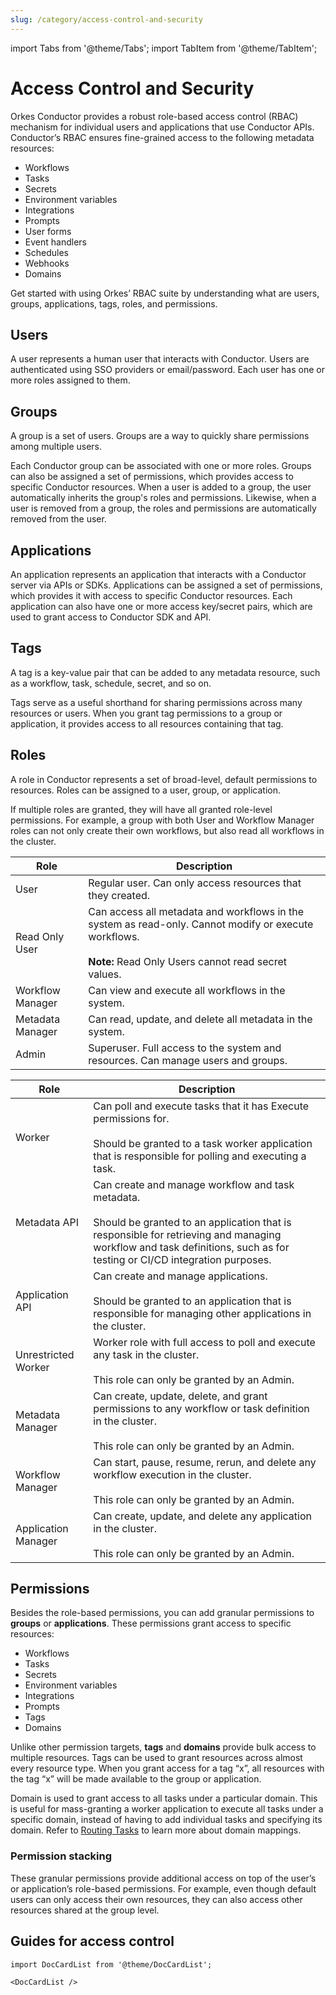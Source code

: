 ```yaml
---
slug: /category/access-control-and-security
---
```

import Tabs from '@theme/Tabs';
import TabItem from '@theme/TabItem';


# Access Control and Security

Orkes Conductor provides a robust role-based access control (RBAC) mechanism for individual users and applications that use Conductor APIs. Conductor’s RBAC ensures fine-grained access to the following metadata resources:

* Workflows
* Tasks
* Secrets
* Environment variables
* Integrations
* Prompts
* User forms
* Event handlers
* Schedules
* Webhooks
* Domains

Get started with using Orkes’ RBAC suite by understanding what are users, groups, applications, tags, roles, and permissions.


## Users

A user represents a human user that interacts with Conductor. Users are authenticated using SSO providers or email/password. Each user has one or more roles assigned to them.


## Groups

A group is a set of users. Groups are a way to quickly share permissions among multiple users.

Each Conductor group can be associated with one or more roles. Groups can also be assigned a set of permissions, which provides access to specific Conductor resources. When a user is added to a group, the user automatically inherits the group's roles and permissions. Likewise, when a user is removed from a group, the roles and permissions are automatically removed from the user. 


## Applications

An application represents an application that interacts with a Conductor server via APIs or SDKs. Applications can be assigned a set of permissions, which provides it with access to specific Conductor resources. Each application can also have one or more access key/secret pairs, which are used to grant access to Conductor SDK and API.


## Tags

A tag is a key-value pair that can be added to any metadata resource, such as a workflow, task, schedule, secret, and so on.

Tags serve as a useful shorthand for sharing permissions across many resources or users. When you grant tag permissions to a group or application, it provides access to all resources containing that tag. 


## Roles

A role in Conductor represents a set of broad-level, default permissions to resources. Roles can be assigned to a user, group, or application.

If multiple roles are granted, they will have all granted role-level permissions. For example, a group with both User and Workflow Manager roles can not only create their own workflows, but also read all workflows in the cluster.

<Tabs>
<TabItem value="user-group=roles" label="User/Group Roles">

| Role | Description                                                                                                                                                                                                                                                     |
| ------ |-----------------------------------------------------------------------------------------------------------------------------------------------------------------------------------------------------------------------------------------------------------------|
| User | Regular user. Can only access resources that they created.                |
| Read Only User | Can access all metadata and workflows in the system as read-only. Cannot modify or execute workflows. <br/><br/> **Note:** Read Only Users cannot read secret values.                                                                     |
| Workflow Manager | Can view and execute all workflows in the system.             |
| Metadata Manager | Can read, update, and delete all metadata in the system.      |
| Admin | Superuser. Full access to the system and resources. Can manage users and groups.                                                                            |

</TabItem>

<TabItem value="application roles" label="Application Roles">

| Role | Description                                                                                                                                                                                                                                                     |
| ------ |-----------------------------------------------------------------------------------------------------------------------------------------------------------------------------------------------------------------------------------------------------------------|
| Worker | Can poll and execute tasks that it has Execute permissions for. <br/> <br/> Should be granted to a task worker application that is responsible for polling and executing a task.                                                                  |
| Metadata API | Can create and manage workflow and task metadata. <br/> <br/> Should be granted to an application that is responsible for retrieving and managing workflow and task definitions, such as for testing or CI/CD integration purposes.           |
| Application API | Can create and manage applications. <br/> <br/> Should be granted to an application that is responsible for managing other applications in the cluster.                                                                           |
| Unrestricted Worker | Worker role with full access to poll and execute any task in the cluster. <br/> <br/> This role can only be granted by an Admin.                |
| Metadata Manager | Can create, update, delete, and grant permissions to any workflow or task definition in the cluster. <br/> <br/> This role can only be granted by an Admin.                                                                             |
| Workflow Manager | Can start, pause, resume, rerun, and delete any workflow execution in the cluster. <br/> <br/> This role can only be granted by an Admin.                                                                             |
| Application Manager | Can create, update, and delete any application in the cluster. <br/> <br/> This role can only be granted by an Admin.                             |

</TabItem>
</Tabs>


## Permissions

Besides the role-based permissions, you can add granular permissions to **groups** or **applications**. These permissions grant access to specific resources:
* Workflows
* Tasks
* Secrets
* Environment variables
* Integrations
* Prompts
* Tags
* Domains

Unlike other permission targets, **tags** and **domains** provide bulk access to multiple resources. Tags can be used to grant resources across almost every resource type. When you grant access for a tag “x”, all resources with the tag “x” will be made available to the group or application.

Domain is used to grant access to all tasks under a particular domain. This is useful for mass-granting a worker application to execute all tasks under a specific domain, instead of having to add individual tasks and specifying its domain. Refer to [Routing Tasks](docs/developer-guides/task-to-domain.md) to learn more about domain mappings.


### Permission stacking

These granular permissions provide additional access on top of the user’s or application’s role-based permissions. For example, even though default users can only access their own resources, they can also access other resources shared at the group level.


## Guides for access control

```mdx-code-block
import DocCardList from '@theme/DocCardList';

<DocCardList />